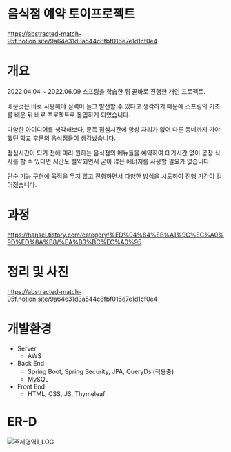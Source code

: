 # 음식점 예약 토이프로젝트
https://abstracted-match-95f.notion.site/9a64e31d3a544c8fbf016e7e1d1cf0e4

# 개요
2022.04.04 ~ 2022.06.09
스프링을 학습한 뒤 곧바로 진행한 개인 프로젝트.

배운것은 바로 사용해야 실력이 늘고 발전할 수 있다고 생각하기 때문에 스프링의 기초를 배운 뒤 바로 프로젝트로 돌입하게 되었습니다.

다양한 아이디어를 생각해보다, 문득 점심시간에 항상 자리가 없어 다른 동네까지 가야했던 학교 후문의 음식점들이 생각났습니다.

점심시간이 되기 전에 미리 원하는 음식점의 메뉴들을 예약하여 대기시간 없이 곧장 식사를 할 수 있다면 시간도 절약되면서 굳이 많은 에너지를 사용할 필요가 없습니다.

단순 기능 구현에 목적을 두지 않고 진행하면서 다양한 방식을 시도하여 진행 기간이 길어졌습니다.

# 과정 
https://hansel.tistory.com/category/%ED%94%84%EB%A1%9C%EC%A0%9D%ED%8A%B8/%EA%B3%BC%EC%A0%95

# 정리 및 사진 
https://abstracted-match-95f.notion.site/9a64e31d3a544c8fbf016e7e1d1cf0e4

# 개발환경

- Server
  - AWS
- Back End
  - Spring Boot, Spring Security, JPA, QueryDsl(적용중)
  - MySQL
- Front End
  - HTML, CSS, JS, Thymeleaf
  
# ER-D

![주제영역1_LOG](https://user-images.githubusercontent.com/81704910/176991617-9daf6a7b-785c-4bcb-ada9-cc3a696bd806.png)

